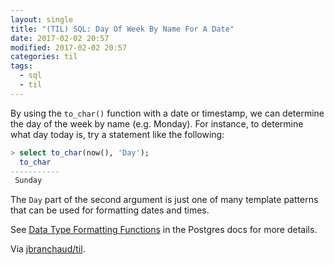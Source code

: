 ```yaml
---
layout: single
title: "(TIL) SQL: Day Of Week By Name For A Date"
date: 2017-02-02 20:57
modified: 2017-02-02 20:57
categories: til
tags:
  - sql
  - til
---
```


By using the `to_char()` function with a date or timestamp,
we can determine the day of the week by name (e.g. Monday).
For instance, to determine what day today is,
try a statement like the following:

```sql
> select to_char(now(), 'Day');
  to_char
-----------
 Sunday
```

The `Day` part of the second argument is just one of many template patterns
that can be used for formatting dates and times.

See [Data Type Formatting
Functions](http://www.postgresql.org/docs/current/static/functions-formatting.html)
in the Postgres docs for more details.

Via [jbranchaud/til](https://github.com/jbranchaud/til).
